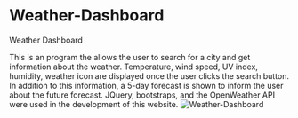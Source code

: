 # Weather-Dashboard
Weather Dashboard

This is an program the allows the user to search for a city and get information 
about the weather. Temperature, wind speed, UV index, humidity, weather icon are 
displayed once the user clicks the search button. In addition to this information,
a 5-day forecast is shown to inform the user about the future forecast.
JQuery, bootstraps, and the OpenWeather API were used in the development of this website.
![Weather-Dashboard](https://user-images.githubusercontent.com/90415841/141706248-30d90be3-0a5e-406e-bc52-7b3392c95aae.png)
